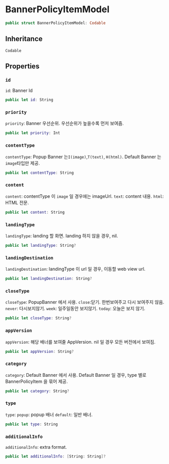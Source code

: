 # BannerPolicyItemModel

``` swift
public struct BannerPolicyItemModel: Codable 
```

## Inheritance

`Codable`

## Properties

### `id`

`id`:​ Banner Id

``` swift
public let id: String
```

### `priority`

`priority`:​ Banner 우선순위. 우선순위가 높을수록 먼저 보여줌.

``` swift
public let priority: Int
```

### `contentType`

`contentType`:​ Popup Banner 는`I(image)`,`T(text)`, `H(html)`. Default Banner 는 `image`타입만 제공.

``` swift
public let contentType: String
```

### `content`

`content`:​ contentType 이  `image` 일 경우에는 imageUrl. `text`:​ content 내용. `html`:​ HTML 전문.

``` swift
public let content: String
```

### `landingType`

`landingType`:​  landing 할 화면. landing 하지 않을 경우, nil.

``` swift
public let landingType: String?
```

### `landingDestination`

`landingDestination`:​ landingType 이 url 일 경우, 이동할 web view url.

``` swift
public let landingDestination: String?
```

### `closeType`

`closeType`:​ PopupBanner 에서 사용. `close`:​ 닫기. 한번보여주고 다시 보여주지 않음. `never`:​ 다시보지않기. `week`:​ 일주일동안 보지않기. `today`:​ 오늘은 보지 않기.

``` swift
public let closeType: String?
```

### `appVersion`

`appVersion`:​ 해당 배너를 보여줄 AppVersion. nil 일 경우 모든 버전에서 보여짐.

``` swift
public let appVersion: String?
```

### `category`

`category`:​ Default Banner 에서 사용. Default Banner 일 경우, type 별로 BannerPolicyItem 을 묶어 제공.

``` swift
public let category: String?
```

### `type`

`type`:​ `popup`:​ popup 배너 `default`:​ 일반 배너.

``` swift
public let type: String
```

### `additionalInfo`

`additionalInfo`:​ extra format.

``` swift
public let additionalInfo: [String: String]?
```
